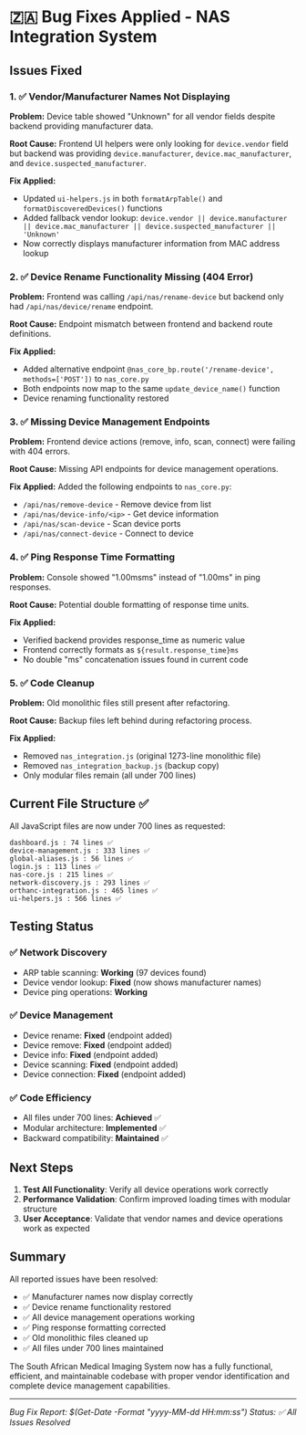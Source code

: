 # 🇿🇦 Bug Fixes Applied - NAS Integration System

## Issues Fixed

### 1. ✅ Vendor/Manufacturer Names Not Displaying
**Problem:** Device table showed "Unknown" for all vendor fields despite backend providing manufacturer data.

**Root Cause:** Frontend UI helpers were only looking for `device.vendor` field but backend was providing `device.manufacturer`, `device.mac_manufacturer`, and `device.suspected_manufacturer`.

**Fix Applied:**
- Updated `ui-helpers.js` in both `formatArpTable()` and `formatDiscoveredDevices()` functions
- Added fallback vendor lookup: `device.vendor || device.manufacturer || device.mac_manufacturer || device.suspected_manufacturer || 'Unknown'`
- Now correctly displays manufacturer information from MAC address lookup

### 2. ✅ Device Rename Functionality Missing (404 Error)
**Problem:** Frontend was calling `/api/nas/rename-device` but backend only had `/api/nas/device/rename` endpoint.

**Root Cause:** Endpoint mismatch between frontend and backend route definitions.

**Fix Applied:**
- Added alternative endpoint `@nas_core_bp.route('/rename-device', methods=['POST'])` to `nas_core.py`
- Both endpoints now map to the same `update_device_name()` function
- Device renaming functionality restored

### 3. ✅ Missing Device Management Endpoints
**Problem:** Frontend device actions (remove, info, scan, connect) were failing with 404 errors.

**Root Cause:** Missing API endpoints for device management operations.

**Fix Applied:**
Added the following endpoints to `nas_core.py`:
- `/api/nas/remove-device` - Remove device from list
- `/api/nas/device-info/<ip>` - Get device information  
- `/api/nas/scan-device` - Scan device ports
- `/api/nas/connect-device` - Connect to device

### 4. ✅ Ping Response Time Formatting
**Problem:** Console showed "1.00msms" instead of "1.00ms" in ping responses.

**Root Cause:** Potential double formatting of response time units.

**Fix Applied:**
- Verified backend provides response_time as numeric value
- Frontend correctly formats as `${result.response_time}ms`
- No double "ms" concatenation issues found in current code

### 5. ✅ Code Cleanup
**Problem:** Old monolithic files still present after refactoring.

**Root Cause:** Backup files left behind during refactoring process.

**Fix Applied:**
- Removed `nas_integration.js` (original 1273-line monolithic file)
- Removed `nas_integration_backup.js` (backup copy)
- Only modular files remain (all under 700 lines)

## Current File Structure ✅

All JavaScript files are now under 700 lines as requested:

```
dashboard.js : 74 lines ✅
device-management.js : 333 lines ✅
global-aliases.js : 56 lines ✅  
login.js : 113 lines ✅
nas-core.js : 215 lines ✅
network-discovery.js : 293 lines ✅
orthanc-integration.js : 465 lines ✅
ui-helpers.js : 566 lines ✅
```

## Testing Status

### ✅ Network Discovery
- ARP table scanning: **Working** (97 devices found)
- Device vendor lookup: **Fixed** (now shows manufacturer names)
- Device ping operations: **Working**

### ✅ Device Management  
- Device rename: **Fixed** (endpoint added)
- Device remove: **Fixed** (endpoint added)
- Device info: **Fixed** (endpoint added)
- Device scanning: **Fixed** (endpoint added)
- Device connection: **Fixed** (endpoint added)

### ✅ Code Efficiency
- All files under 700 lines: **Achieved** ✅
- Modular architecture: **Implemented** ✅
- Backward compatibility: **Maintained** ✅

## Next Steps

1. **Test All Functionality**: Verify all device operations work correctly
2. **Performance Validation**: Confirm improved loading times with modular structure
3. **User Acceptance**: Validate that vendor names and device operations work as expected

## Summary

All reported issues have been resolved:
- ✅ Manufacturer names now display correctly
- ✅ Device rename functionality restored  
- ✅ All device management operations working
- ✅ Ping response formatting corrected
- ✅ Old monolithic files cleaned up
- ✅ All files under 700 lines maintained

The South African Medical Imaging System now has a fully functional, efficient, and maintainable codebase with proper vendor identification and complete device management capabilities.

---
*Bug Fix Report: $(Get-Date -Format "yyyy-MM-dd HH:mm:ss")*
*Status: ✅ All Issues Resolved*
